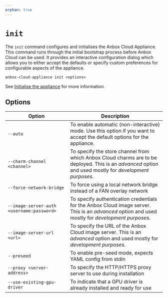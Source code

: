 ```yaml
---
orphan: true
---
```

# `init`

The `init` command configures and initialises the Anbox Cloud Appliance. This command runs through the initial bootstrap process before Anbox Cloud can be used. It provides an interactive configuration dialog which allows you to either accept the defaults or specify custom preferences for configurable aspects of the appliance. 

    anbox-cloud-appliance init <options>

See [Initialise the appliance](https://discourse.ubuntu.com/t/install-the-anbox-cloud-appliance-on-a-dedicated-machine/22681#initialise-the-appliance-6) for more information.

## Options

|Option | Description |
|-------|-------------|
|`--auto`|To enable automatic (non-interactive) mode. Use this option if you want to accept the default options for the appliance.|
|`--charm-channel <channel>`|To specify the store channel from which Anbox Cloud charms are to be deployed. This is an *advanced* option and used mostly for *development purposes*.|
|`--force-network-bridge`|To force using a local network bridge instead of a FAN overlay network|
|`--image-server-auth <username:password>`|To specify authentication credentials for the Anbox Cloud image server. This is an *advanced* option and used mostly for *development purposes*.|
|`--image-server-url <url>`| To specify the URL of the Anbox Cloud image server. This is an *advanced* option and used mostly for *development purposes*.|
|`--preseed`| To enable pre-seed mode, expects YAML config from stdin|
|`--proxy <server-address>`| To specify the HTTP/HTTPS proxy server to use during installation|
|`--use-existing-gpu-driver`|To indicate that a GPU driver is already installed and ready for use|
